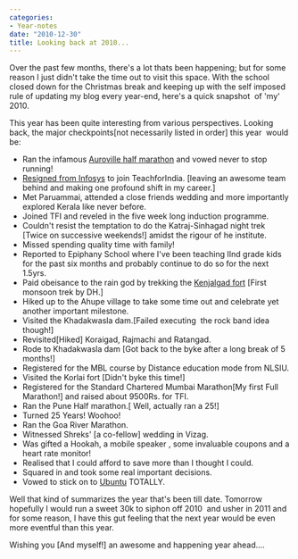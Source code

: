 ```yaml
---
categories:
- Year-notes
date: "2010-12-30"
title: Looking back at 2010...
---
```


Over the past few months, there's a lot thats been happening; but for some reason I just didn't take the time out to visit this space. With the school closed down for the Christmas break and keeping up with the self imposed rule of updating my blog every year-end, here's a quick snapshot  of 'my' 2010.

This year has been quite interesting from various perspectives. Looking back, the major checkpoints\[not necessarily listed in order\] this year  would be:

- Ran the infamous [Auroville half marathon](https://srikanthperinkulam.com/blog/2010/02/running-through-the-woods/) and vowed never to stop running!
- [Resigned from Infosys](https://srikanthperinkulam.com/blog/2010/03/crossing-the-rickety-bridge/) to join TeachforIndia. \[leaving an awesome team behind and making one profound shift in my career.\]
- Met Paruammai, attended a close friends wedding and more importantly explored Kerala like never before.
- Joined TFI and reveled in the five week long induction programme.
- Couldn't resist the temptation to do the Katraj-Sinhagad night trek \[Twice on successive weekends!\] amidst the rigour of he institute.
- Missed spending quality time with family!
- Reported to Epiphany School where I've been teaching IInd grade kids for the past six months and probably continue to do so for the next 1.5yrs.
- Paid obeisance to the rain god by trekking the [Kenjalgad fort](http://www.facebook.com/album.php?aid=179352&id=796079081&ref=pb) \[First monsoon trek by DH.\]
- Hiked up to the Ahupe village to take some time out and celebrate yet another important milestone.
- Visited the Khadakwasla dam.\[Failed executing  the rock band idea though!\]
- Revisited\[Hiked\] Koraigad, Rajmachi and Ratangad.
- Rode to Khadakwasla dam \[Got back to the byke after a long break of 5 months!\]
- Registered for the MBL course by Distance education mode from NLSIU.
- Visited the Korlai fort \[Didn't byke this time!\]
- Registered for the Standard Chartered Mumbai Marathon\[My first Full Marathon!\] and raised about 9500Rs. for TFI.
- Ran the Pune Half marathon.\[ Well, actually ran a 25!\]
- Turned 25 Years! Woohoo!
- Ran the Goa River Marathon.
- Witnessed Shreks' \[a co-fellow\] wedding in Vizag.
- Was gifted a Hookah, a mobile speaker , some invaluable coupons and a heart rate monitor!
- Realised that I could afford to save more than I thought I could.
- Squared in and took some real important decisions.
- Vowed to stick on to [Ubuntu](http://www.ubuntu.com/) TOTALLY.

Well that kind of summarizes the year that's been till date. Tomorrow hopefully I would run a sweet 30k to siphon off 2010  and usher in 2011 and for some reason, I have this gut feeling that the next year would be even more eventful than this year.

Wishing you \[And myself!\] an awesome and happening year ahead....
